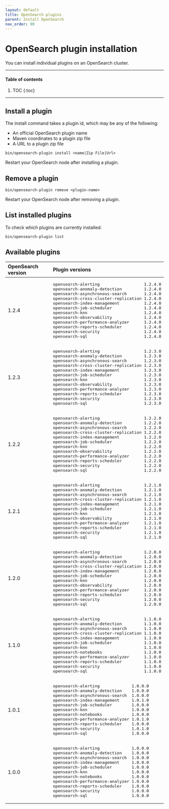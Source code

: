 ```yaml
---
layout: default
title: OpenSearch plugins
parent: Install OpenSearch
nav_order: 90
---
```


# OpenSearch plugin installation

You can install individual plugins on an OpenSearch cluster.


---

#### Table of contents
1. TOC
{:toc}


---

## Install a plugin

The install command takes a plugin id, which may be any of the following:

- An official OpenSearch plugin name
- Maven coordinates to a plugin zip file
- A URL to a plugin zip file

```
bin/opensearch-plugin install <name|Zip File|Url>
```
Restart your OpenSearch node after installing a plugin.

## Remove a plugin

```
bin/opensearch-plugin remove <plugin-name>
```
Restart your OpenSearch node after removing a plugin.

## List installed plugins

To check which plugins are currently installed:

```
bin/opensearch-plugin list
```

## Available plugins

<table>
  <thead style="text-align: left">
    <tr>
      <th>OpenSearch version</th>
      <th>Plugin versions</th>
    </tr>
  </thead>
  <tbody>
  <tr>
  <tr>
    <td>1.2.4</td>
    <td>
      <pre>opensearch-alerting                  1.2.4.0
opensearch-anomaly-detection         1.2.4.0
opensearch-asynchronous-search       1.2.4.0
opensearch-cross-cluster-replication 1.2.4.0
opensearch-index-management          1.2.4.0
opensearch-job-scheduler             1.2.4.0
opensearch-knn                       1.2.4.0
opensearch-observability             1.2.4.0
opensearch-performance-analyzer      1.2.4.0
opensearch-reports-scheduler         1.2.4.0
opensearch-security                  1.2.4.0
opensearch-sql                       1.2.4.0
</pre>
</td>
</tr>
    <td>1.2.3</td>
    <td>
      <pre>opensearch-alerting                  1.2.3.0
opensearch-anomaly-detection         1.2.3.0
opensearch-asynchronous-search       1.2.3.0
opensearch-cross-cluster-replication 1.2.3.0
opensearch-index-management          1.2.3.0
opensearch-job-scheduler             1.2.3.0
opensearch-knn                       1.2.3.0
opensearch-observability             1.2.3.0
opensearch-performance-analyzer      1.2.3.0
opensearch-reports-scheduler         1.2.3.0
opensearch-security                  1.2.3.0
opensearch-sql                       1.2.3.0
</pre>
</td>
</tr>
  <tr>
    <td>1.2.2</td>
    <td>
      <pre>opensearch-alerting                  1.2.2.0
opensearch-anomaly-detection         1.2.2.0
opensearch-asynchronous-search       1.2.2.0
opensearch-cross-cluster-replication 1.2.2.0
opensearch-index-management          1.2.2.0
opensearch-job-scheduler             1.2.2.0
opensearch-knn                       1.2.2.0
opensearch-observability             1.2.2.0
opensearch-performance-analyzer      1.2.2.0
opensearch-reports-scheduler         1.2.2.0
opensearch-security                  1.2.2.0
opensearch-sql                       1.2.2.0
</pre>
</td>
</tr>
  <tr>
    <td>1.2.1</td>
    <td>
      <pre>opensearch-alerting                  1.2.1.0
opensearch-anomaly-detection         1.2.1.0
opensearch-asynchronous-search       1.2.1.0
opensearch-cross-cluster-replication 1.2.1.0
opensearch-index-management          1.2.1.0
opensearch-job-scheduler             1.2.1.0
opensearch-knn                       1.2.1.0
opensearch-observability             1.2.1.0
opensearch-performance-analyzer      1.2.1.0
opensearch-reports-scheduler         1.2.1.0
opensearch-security                  1.2.1.0
opensearch-sql                       1.2.1.0
</pre>
</td>
</tr>
  <tr>
    <td>1.2.0</td>
    <td>
      <pre>opensearch-alerting                  1.2.0.0
opensearch-anomaly-detection         1.2.0.0
opensearch-asynchronous-search       1.2.0.0
opensearch-cross-cluster-replication 1.2.0.0
opensearch-index-management          1.2.0.0
opensearch-job-scheduler             1.2.0.0
opensearch-knn                       1.2.0.0
opensearch-observability             1.2.0.0
opensearch-performance-analyzer      1.2.0.0
opensearch-reports-scheduler         1.2.0.0
opensearch-security                  1.2.0.0
opensearch-sql                       1.2.0.0
</pre>
</td>
</tr>
<tr>
  <td>1.1.0</td>
  <td>
    <pre>opensearch-alerting                  1.1.0.0
opensearch-anomaly-detection         1.1.0.0
opensearch-asynchronous-search       1.1.0.0
opensearch-cross-cluster-replication 1.1.0.0
opensearch-index-management          1.1.0.0
opensearch-job-scheduler             1.1.0.0
opensearch-knn                       1.1.0.0
opensearch-notebooks                 1.1.0.0
opensearch-performance-analyzer      1.1.0.0
opensearch-reports-scheduler         1.1.0.0
opensearch-security                  1.1.0.0
opensearch-sql                       1.1.0.0
</pre>
    </td>
  </tr>
  <tr>
    <td>1.0.1</td>
    <td>
      <pre>opensearch-alerting             1.0.0.0
opensearch-anomaly-detection    1.0.0.0
opensearch-asynchronous-search  1.0.0.0
opensearch-index-management     1.0.1.0
opensearch-job-scheduler        1.0.0.0
opensearch-knn                  1.0.0.0
opensearch-notebooks            1.0.0.0
opensearch-performance-analyzer 1.0.1.0
opensearch-reports-scheduler    1.0.0.0
opensearch-security             1.0.1.0
opensearch-sql                  1.0.0.0
</pre>
    </td>
  </tr>
  <tr>
    <td>1.0.0</td>
    <td>
      <pre>opensearch-alerting             1.0.0.0
opensearch-anomaly-detection    1.0.0.0
opensearch-asynchronous-search  1.0.0.0
opensearch-index-management     1.0.0.0
opensearch-job-scheduler        1.0.0.0
opensearch-knn                  1.0.0.0
opensearch-notebooks            1.0.0.0
opensearch-performance-analyzer 1.0.0.0
opensearch-reports-scheduler    1.0.0.0
opensearch-security             1.0.0.0
opensearch-sql                  1.0.0.0
</pre>
    </td>
  </tr>
  </tbody>
</table>
